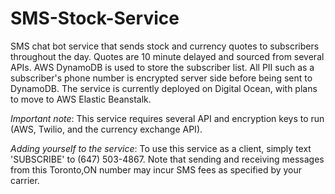 # SMS-Stock-Service
SMS chat bot service that sends stock and currency quotes to subscribers throughout the day.
Quotes are 10 minute delayed and sourced from several APIs. 
AWS DynamoDB is used to store the subscriber list. All PII such as a subscriber's phone number is encrypted server side before being sent to DynamoDB.
The service is currently deployed on Digital Ocean, with plans to move to AWS Elastic Beanstalk.

*Important note*:
This service requires several API and encryption keys to run (AWS, Twilio, and the currency exchange API). 

*Adding yourself to the service*:
To use this service as a client, simply text 'SUBSCRIBE' to (647) 503-4867. Note that sending and receiving messages from this Toronto,ON number may incur SMS fees as specified by your carrier.

